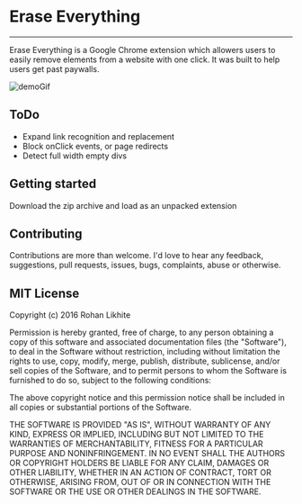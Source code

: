 
# Erase Everything
---
Erase Everything is a Google Chrome extension which allowers users to easily remove elements from a website with one click. It was built to help users get past paywalls.

![demoGif](http://i.imgur.com/uV4j17j.gif)
## ToDo

- Expand link recognition and replacement
- Block onClick events, or page redirects 
- Detect full width empty divs

 
## Getting started

Download the zip archive and load as an unpacked extension

## Contributing

Contributions are more than welcome. I'd love to hear any feedback, suggestions, pull requests, issues, bugs, complaints, abuse or otherwise.

## MIT License


Copyright (c) 2016 Rohan Likhite

Permission is hereby granted, free of charge, to any person obtaining a copy of this software and associated documentation files (the "Software"), to deal in the Software without restriction, including without limitation the rights to use, copy, modify, merge, publish, distribute, sublicense, and/or sell copies of the Software, and to permit persons to whom the Software is furnished to do so, subject to the following conditions:

The above copyright notice and this permission notice shall be included in all copies or substantial portions of the Software.

THE SOFTWARE IS PROVIDED "AS IS", WITHOUT WARRANTY OF ANY KIND, EXPRESS OR IMPLIED, INCLUDING BUT NOT LIMITED TO THE WARRANTIES OF MERCHANTABILITY, FITNESS FOR A PARTICULAR PURPOSE AND NONINFRINGEMENT. IN NO EVENT SHALL THE AUTHORS OR COPYRIGHT HOLDERS BE LIABLE FOR ANY CLAIM, DAMAGES OR OTHER LIABILITY, WHETHER IN AN ACTION OF CONTRACT, TORT OR OTHERWISE, ARISING FROM, OUT OF OR IN CONNECTION WITH THE SOFTWARE OR THE USE OR OTHER DEALINGS IN THE SOFTWARE.
